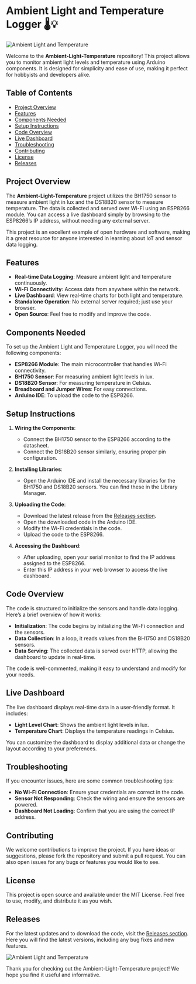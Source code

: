 # Ambient Light and Temperature Logger 🌡️💡

![Ambient Light and Temperature](https://img.shields.io/badge/Download%20Latest%20Release-Click%20Here-brightgreen?style=flat-square&logo=github)

Welcome to the **Ambient-Light-Temperature** repository! This project allows you to monitor ambient light levels and temperature using Arduino components. It is designed for simplicity and ease of use, making it perfect for hobbyists and developers alike.

## Table of Contents

- [Project Overview](#project-overview)
- [Features](#features)
- [Components Needed](#components-needed)
- [Setup Instructions](#setup-instructions)
- [Code Overview](#code-overview)
- [Live Dashboard](#live-dashboard)
- [Troubleshooting](#troubleshooting)
- [Contributing](#contributing)
- [License](#license)
- [Releases](#releases)

## Project Overview

The **Ambient-Light-Temperature** project utilizes the BH1750 sensor to measure ambient light in lux and the DS18B20 sensor to measure temperature. The data is collected and served over Wi-Fi using an ESP8266 module. You can access a live dashboard simply by browsing to the ESP8266’s IP address, without needing any external server.

This project is an excellent example of open hardware and software, making it a great resource for anyone interested in learning about IoT and sensor data logging.

## Features

- **Real-time Data Logging**: Measure ambient light and temperature continuously.
- **Wi-Fi Connectivity**: Access data from anywhere within the network.
- **Live Dashboard**: View real-time charts for both light and temperature.
- **Standalone Operation**: No external server required; just use your browser.
- **Open Source**: Feel free to modify and improve the code.

## Components Needed

To set up the Ambient Light and Temperature Logger, you will need the following components:

- **ESP8266 Module**: The main microcontroller that handles Wi-Fi connectivity.
- **BH1750 Sensor**: For measuring ambient light levels in lux.
- **DS18B20 Sensor**: For measuring temperature in Celsius.
- **Breadboard and Jumper Wires**: For easy connections.
- **Arduino IDE**: To upload the code to the ESP8266.

## Setup Instructions

1. **Wiring the Components**:
   - Connect the BH1750 sensor to the ESP8266 according to the datasheet.
   - Connect the DS18B20 sensor similarly, ensuring proper pin configuration.

2. **Installing Libraries**:
   - Open the Arduino IDE and install the necessary libraries for the BH1750 and DS18B20 sensors. You can find these in the Library Manager.

3. **Uploading the Code**:
   - Download the latest release from the [Releases section](https://github.com/RAEGARV/Ambient-Light-Temperature/releases).
   - Open the downloaded code in the Arduino IDE.
   - Modify the Wi-Fi credentials in the code.
   - Upload the code to the ESP8266.

4. **Accessing the Dashboard**:
   - After uploading, open your serial monitor to find the IP address assigned to the ESP8266.
   - Enter this IP address in your web browser to access the live dashboard.

## Code Overview

The code is structured to initialize the sensors and handle data logging. Here’s a brief overview of how it works:

- **Initialization**: The code begins by initializing the Wi-Fi connection and the sensors.
- **Data Collection**: In a loop, it reads values from the BH1750 and DS18B20 sensors.
- **Data Serving**: The collected data is served over HTTP, allowing the dashboard to update in real-time.

The code is well-commented, making it easy to understand and modify for your needs.

## Live Dashboard

The live dashboard displays real-time data in a user-friendly format. It includes:

- **Light Level Chart**: Shows the ambient light levels in lux.
- **Temperature Chart**: Displays the temperature readings in Celsius.

You can customize the dashboard to display additional data or change the layout according to your preferences.

## Troubleshooting

If you encounter issues, here are some common troubleshooting tips:

- **No Wi-Fi Connection**: Ensure your credentials are correct in the code.
- **Sensor Not Responding**: Check the wiring and ensure the sensors are powered.
- **Dashboard Not Loading**: Confirm that you are using the correct IP address.

## Contributing

We welcome contributions to improve the project. If you have ideas or suggestions, please fork the repository and submit a pull request. You can also open issues for any bugs or features you would like to see.

## License

This project is open source and available under the MIT License. Feel free to use, modify, and distribute it as you wish.

## Releases

For the latest updates and to download the code, visit the [Releases section](https://github.com/RAEGARV/Ambient-Light-Temperature/releases). Here you will find the latest versions, including any bug fixes and new features.

![Ambient Light and Temperature](https://img.shields.io/badge/Download%20Latest%20Release-Click%20Here-brightgreen?style=flat-square&logo=github)

Thank you for checking out the Ambient-Light-Temperature project! We hope you find it useful and informative.
